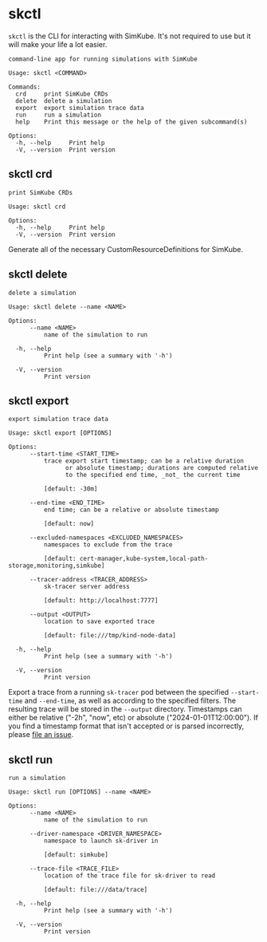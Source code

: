 <!--
project: SimKube
template: docs.html
-->

# skctl

`skctl` is the CLI for interacting with SimKube.  It's not required to use but it will make your life a lot easier.

```
command-line app for running simulations with SimKube

Usage: skctl <COMMAND>

Commands:
  crd     print SimKube CRDs
  delete  delete a simulation
  export  export simulation trace data
  run     run a simulation
  help    Print this message or the help of the given subcommand(s)

Options:
  -h, --help     Print help
  -V, --version  Print version
```

## skctl crd

```
print SimKube CRDs

Usage: skctl crd

Options:
  -h, --help     Print help
  -V, --version  Print version
```

Generate all of the necessary CustomResourceDefinitions for SimKube.

## skctl delete

```
delete a simulation

Usage: skctl delete --name <NAME>

Options:
      --name <NAME>
          name of the simulation to run

  -h, --help
          Print help (see a summary with '-h')

  -V, --version
          Print version
```

## skctl export

```
export simulation trace data

Usage: skctl export [OPTIONS]

Options:
      --start-time <START_TIME>
          trace export start timestamp; can be a relative duration
                or absolute timestamp; durations are computed relative
                to the specified end time, _not_ the current time

          [default: -30m]

      --end-time <END_TIME>
          end time; can be a relative or absolute timestamp

          [default: now]

      --excluded-namespaces <EXCLUDED_NAMESPACES>
          namespaces to exclude from the trace

          [default: cert-manager,kube-system,local-path-storage,monitoring,simkube]

      --tracer-address <TRACER_ADDRESS>
          sk-tracer server address

          [default: http://localhost:7777]

      --output <OUTPUT>
          location to save exported trace

          [default: file:///tmp/kind-node-data]

  -h, --help
          Print help (see a summary with '-h')

  -V, --version
          Print version

```

Export a trace from a running `sk-tracer` pod between the specified `--start-time` and `--end-time`, as well as
according to the specified filters.  The resulting trace will be stored in the `--output` directory.  Timestamps
can either be relative ("-2h", "now", etc) or absolute ("2024-01-01T12:00:00").  If you find a timestamp format
that isn't accepted or is parsed incorrectly, please [file an issue](https://github.com/acrlabs/simkube/issues/new?template=bug_report.md&title=incorrect%20timestamp%20parsing&labels=cli,bug).

## skctl run

```
run a simulation

Usage: skctl run [OPTIONS] --name <NAME>

Options:
      --name <NAME>
          name of the simulation to run

      --driver-namespace <DRIVER_NAMESPACE>
          namespace to launch sk-driver in

          [default: simkube]

      --trace-file <TRACE_FILE>
          location of the trace file for sk-driver to read

          [default: file:///data/trace]

  -h, --help
          Print help (see a summary with '-h')

  -V, --version
          Print version
```
